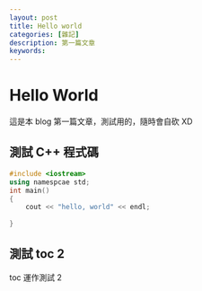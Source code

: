 ```yaml
---
layout: post
title: Hello world
categories: [雜記]
description: 第一篇文章
keywords: 
---
```


# Hello World

這是本 blog 第一篇文章，測試用的，隨時會自砍 XD

## 測試 C++ 程式碼

```c++
#include <iostream>
using namespcae std;
int main()
{
    cout << "hello, world" << endl;
    
}
```

## 測試 toc 2

toc 運作測試 2
<!--stackedit_data:
eyJoaXN0b3J5IjpbLTIxMzM1Nzk4MV19
-->